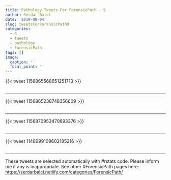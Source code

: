 ```yaml
---
title: Pathology Tweets For ForensicPath - 9
author: Serdar Balci
date: '2019-08-04'
slug: tweetsForForensicPath9
categories:
  - R
  - tweets
  - pathology
  - ForensicPath
tags: []
image:
  caption: ''
  focal_point: ''
---
```



{{< tweet 1156865568651251713 >}}
<br>
<br>
<hr>
{{< tweet 1156865238748356609 >}}
<br>
<br>
<hr>
{{< tweet 1156870953470693376 >}}
<br>
<br>
<hr>
{{< tweet 1148999109602185216 >}}
<br>
<br>
<hr>


These tweets are selected automatically with #rstats code. Please inform me if any is inappropriate.
See other #ForensicPath pages here: https://serdarbalci.netlify.com/categories/ForensicPath/
